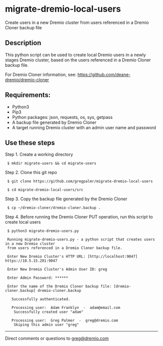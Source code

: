 # migrate-dremio-local-users
Create users in a new Dremio cluster from users referenced in a Dremio Cloner backup file

## Description

This python script can be used to create local Dremio users in a newly stages Dremio cluster, based on the users referenced in a Dremio Cloner backup file.

For Dremio Cloner information, see: https://github.com/deane-dremio/dremio-cloner

## Requirements:

- Python3
- Pip3
- Python packages: json, requests, os, sys, getpass
- A backup file generated by Dremio Cloner
- A target running Dremio cluster with an admin user name and password

## Use these steps

Step 1. Create a working directory

     $ mkdir migrate-users && cd migrate-users

Step 2. Clone this git repo

     $ git clone https://github.com/gregpalmr/migrate-dremio-local-users

     $ cd migrate-dremio-local-users/src

Step 3. Copy the backup file generated by the Dremio Cloner

     $ cp ~/dremio-cloner/dremio-cloner.backup .

Step 4. Before running the Dremio Cloner PUT operation, run this script to create local users


     $ python3 migrate-dremio-users.py

     Running migrate-dremio-users.py - a python script that creates users in a new Dremio cluster
     from users referenced in a Dremio Cloner backup file.

     Enter New Dremio Cluster's HTTP URL: [http://localhost:9047] https://10.5.15.201:9047

     Enter New Dremio Cluster's Admin User ID: greg

     Enter Admin Password: ******

     Enter the name of the Dremio Cloner backup file: [dremio-cloner.backup] dremio-cloner.backup

       Successfully authenticated.

       Processing user:  Adam Franklyn  -  adam@email.com
        Successfully created user "adam"

       Processing user:  Greg Palmer  -  greg@dremio.com
        Skiping this admin user "greg"

---

Direct comments or questions to greg@dremio.com

